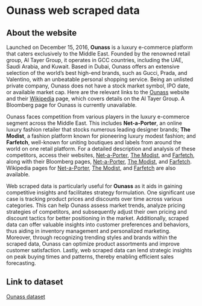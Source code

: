 # Ounass web scraped data 

## About the website

Launched on December 15, 2016, **Ounass** is a luxury e-commerce platform that caters exclusively to the Middle East. Founded by the renowned retail group, Al Tayer Group, it operates in GCC countries, including the UAE, Saudi Arabia, and Kuwait. Based in Dubai, Ounass offers an extensive selection of the world’s best high-end brands, such as Gucci, Prada, and Valentino, with an unbeatable personal shopping service. Being an unlisted private company, Ounass does not have a stock market symbol, IPO date, or available market cap. Here are the relevant links to the [Ounass](https://www.ounass.com/) website and their [Wikipedia](https://en.wikipedia.org/wiki/Al_Tayer_Group) page, which covers details on the Al Tayer Group. A Bloomberg page for Ounass is currently unavailable.

Ounass faces competition from various players in the luxury e-commerce segment across the Middle East. This includes **Net-a-Porter**, an online luxury fashion retailer that stocks numerous leading designer brands; **The Modist**, a fashion platform known for pioneering luxury modest fashion; and **Farfetch**, well-known for uniting boutiques and labels from around the world on one retail platform. For a detailed description and analysis of these competitors, access their websites, [Net-a-Porter](https://www.net-a-porter.com/), [The Modist](https://www.themodist.com/), and [Farfetch](https://www.farfetch.com/), along with their Bloomberg pages, [Net-a-Porter](https://www.bloomberg.com/profile/company/NETAPORT:LN), [The Modist](https://www.bloomberg.com/profile/company/1638425D:UH), and [Farfetch](https://www.bloomberg.com/profile/company/FTCH:US). Wikipedia pages for [Net-a-Porter](https://en.wikipedia.org/wiki/Net-a-Porter), [The Modist](https://en.wikipedia.org/wiki/The_Modist), and [Farfetch](https://en.wikipedia.org/wiki/Farfetch) are also available. 

Web scraped data is particularly useful for **Ounass** as it aids in gaining competitive insights and facilitates strategy formulation. One significant use case is tracking product prices and discounts over time across various categories. This can help Ounass assess market trends, analyze pricing strategies of competitors, and subsequently adjust their own pricing and discount tactics for better positioning in the market. Additionally, scraped data can offer valuable insights into customer preferences and behaviors, thus aiding in inventory management and personalized marketing. Moreover, through recognizing trending styles and brands within the scraped data, Ounass can optimize product assortments and improve customer satisfaction. Lastly, web scraped data can lend strategic insights on peak buying times and patterns, thereby enabling efficient sales forecasting.


## Link to **dataset**

[Ounass dataset](https://www.databoutique.com/buy-data-list-subset/Ounass%20web%20scraped%20data/r/recukYMrXuc8VNnxm)
